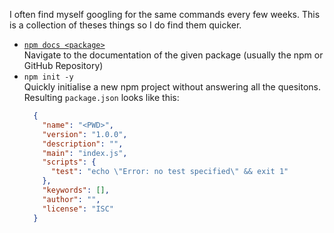 I often find myself googling for the same commands every few weeks. This is a collection of theses things so I do find them quicker.

* [`npm docs <package>`](https://docs.npmjs.com/cli/docs.html)  
  Navigate to the documentation of the given package (usually the npm or GitHub Repository)
* `npm init -y`  
  Quickly initialise a new npm project without answering all the quesitons.
  Resulting `package.json` looks like this:
  ```json
    {
      "name": "<PWD>",
      "version": "1.0.0",
      "description": "",
      "main": "index.js",
      "scripts": {
        "test": "echo \"Error: no test specified\" && exit 1"
      },
      "keywords": [],
      "author": "",
      "license": "ISC"
    }
  ```

